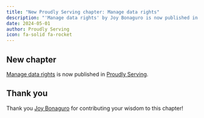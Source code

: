 ```yaml
---
title: "New Proudly Serving chapter: Manage data rights"
description: "'Manage data rights' by Joy Bonaguro is now published in Proudly Serving."
date: 2024-05-01
author: Proudly Serving
icon: fa-solid fa-rocket
---
```


## New chapter

[Manage data rights](/contents/manage-data-rights) is now published in [Proudly Serving](/).

## Thank you

Thank you [Joy Bonaguro](/contributors/joy-bonaguro) for contributing your wisdom to this chapter!
